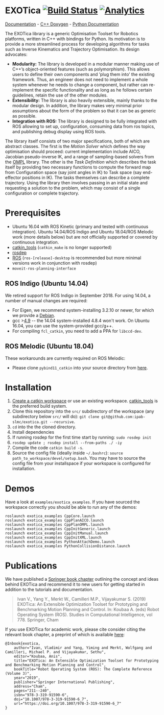 # EXOTica [![Build Status](https://travis-ci.org/ipab-slmc/exotica.svg?branch=master)](https://travis-ci.org/ipab-slmc/exotica) [![Analytics](https://ga-beacon.appspot.com/UA-72496975-1/openhumanoids/exotica/?pixel)](https://github.com/igrigorik/ga-beacon)

[Documentation](http://ipab-slmc.github.io/exotica/) - [C++ Doxygen](http://ipab-slmc.github.io/exotica/doxygen_cpp/) - [Python Documentation](https://ipab-slmc.github.io/exotica/Python-API.html)

The EXOTica library is a generic Optimisation Toolset for Robotics platforms, written in C++ with bindings for Python. Its motivation is to provide a more streamlined process for developing algorithms for tasks such as Inverse Kinematics and Trajectory Optimisation. Its design advocates:

 * **Modularity:** The library is developed in a modular manner making use of C++’s object-oriented features (such as polymorphism). This allows users to define their own components and ’plug them into’ the existing framework. Thus, an engineer does not need to implement a whole system whenever he needs to change a component, but rather can re-implement the specific functionality and as long as he follows certain guidelines, retain the use of the other modules.
 * **Extensibility:** The library is also heavily extensible, mainly thanks to the modular design. In addition, the library makes very minimal prior assumptions about the form of the problem so that it can be as generic as possible.
 * **Integration with ROS:** The library is designed to be fully integrated with ROS allowing to set up, configuration, consuming data from ros topics, and publishing debug display using ROS tools.

The library itself consists of two major specifications, both of which are abstract classes. The first is the *Motion Solver* which defines the way optimisation should proceed: current implementation include AICO, Jacobian pseudo-inverse IK, and a range of sampling-based solvers from the [OMPL](http://ompl.kavrakilab.org/) library. The other is the *Task Definition* which describes the task itself by providing two necessary functions to compute the forward map from Configuration space (say joint angles in IK) to Task space (say end-effector positions in IK). The tasks themselves can describe a complete trajectory. Using the library then involves passing in an initial state and requesting a solution to the problem, which may consist of a single configuration or complete trajectory.

# Prerequisites
* Ubuntu 16.04 with ROS Kinetic (primary and tested with continuous integration). Ubuntu 14.04/ROS Indigo and Ubuntu 18.04/ROS Melodic work (more details below) but are not officially supported or covered by continuous integration.
* [catkin_tools](https://catkin-tools.readthedocs.io/en/latest/) (```catkin_make``` is no longer supported)
* [rosdep](http://wiki.ros.org/rosdep)
* [ROS](http://wiki.ros.org/Installation) (```ros-[release]-desktop``` is recommended but more minimal versions work in conjunction with rosdep)
* ``moveit-ros-planning-interface``

## ROS Indigo (Ubuntu 14.04)
We retired support for ROS Indigo in September 2018. For using 14.04, a number of manual changes are required:
* For Eigen, we recommend system-installing 3.2.10 or newer, for which we provide a [Debian](http://terminator.robots.inf.ed.ac.uk/apt/libeigen3-dev.deb).
* gcc >[4.9](https://askubuntu.com/questions/466651/how-do-i-use-the-latest-gcc-on-ubuntu) -- the 14.04 system-installed 4.8.4 won't work. On Ubuntu 16.04, you can use the system-provided gcc/g++.
* For compiling ``fcl_catkin``, you need to add a PPA for ``libccd-dev``.

## ROS Melodic (Ubuntu 18.04)
These workarounds are currently required on ROS Melodic:
* Please clone ``pybind11_catkin`` into your source directory from [here](https://github.com/ipab-slmc/pybind11_catkin).

# Installation

1. [Create a catkin workspace](https://catkin-tools.readthedocs.io/en/latest/quick_start.html#initializing-a-new-workspace) or use an existing workspace. [catkin_tools](https://catkin-tools.readthedocs.io/en/latest/) is the preferred build system.
2. Clone this repository into the ```src/``` subdirectory of the workspace (any subdirectory below ```src/``` will do): ``git clone git@github.com:ipab-slmc/exotica.git --recursive``.
3. ```cd``` into the the cloned directory.
4. Install dependencies
  1. If running rosdep for the first time start by running:
     ```sudo rosdep init```
  2. ```rosdep update ; rosdep install --from-paths ./ -iy ```
5. Compile the code ```catkin build -s```.
6. Source the config file (ideally inside ```~/.bashrc```): ```source path_to_workspace/devel/setup.bash```. You may have to source the config file from your installspace if your workspace is configured for installation.

# Demos
Have a look at ```examples/exotica_examples```.
If you have sourced the workspace correctly you should be able to run any of the demos:

```
roslaunch exotica_examples CppCore.launch
roslaunch exotica_examples CppPlanAICO.launch
roslaunch exotica_examples CppPlanOMPL.launch
roslaunch exotica_examples CppInitGeneric.launch
roslaunch exotica_examples CppInitManual.launch
roslaunch exotica_examples CppInitXML.launch
roslaunch exotica_examples PythonAttachDemo.launch
roslaunch exotica_examples PythonCollisionDistance.launch
```

# Publications

We have published a [Springer book chapter](https://link.springer.com/chapter/10.1007/978-3-319-91590-6_7) outlining the concept and ideas behind EXOTica and recommend it to new users for getting started in addition to the tutorials and documentation.

> Ivan V., Yang Y., Merkt W., Camilleri M.P., Vijayakumar S. (2019) EXOTica: An Extensible Optimization Toolset for Prototyping and Benchmarking Motion Planning and Control. In: Koubaa A. (eds) Robot Operating System (ROS). Studies in Computational Intelligence, vol 778. Springer, Cham

If you use EXOTica for academic work, please cite consider citing the relevant book chapter, a preprint of which is available [here](https://vladimirivan.files.wordpress.com/2018/03/exoticarosbook.pdf):
     
    @Inbook{exotica,
        author="Ivan, Vladimir and Yang, Yiming and Merkt, Wolfgang and Camilleri, Michael P. and Vijayakumar, Sethu",
        editor="Koubaa, Anis",
        title="EXOTica: An Extensible Optimization Toolset for Prototyping and Benchmarking Motion Planning and Control",
        bookTitle="Robot Operating System (ROS): The Complete Reference (Volume 3)",
        year="2019",
        publisher="Springer International Publishing",
        address="Cham",
        pages="211--240",
        isbn="978-3-319-91590-6",
        doi="10.1007/978-3-319-91590-6_7",
        url="https://doi.org/10.1007/978-3-319-91590-6_7"
    }
